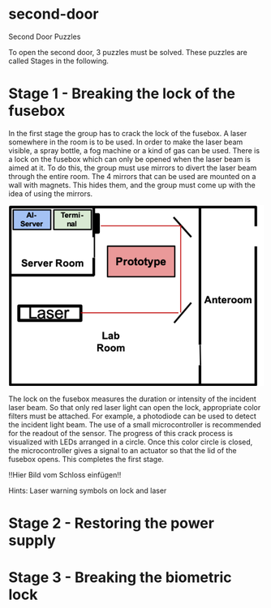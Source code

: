 # second-door
Second Door Puzzles

To open the second door, 3 puzzles must be solved.
These puzzles are called Stages in the following.

# Stage 1 - Breaking the lock of the fusebox
In the first stage the group has to crack the lock of the fusebox. A laser somewhere in the room is to be used. In order to make the laser beam visible, a spray bottle, a fog machine or a kind of gas can be used. There is a lock on the fusebox which can only be opened when the laser beam is aimed at it. To do this, the group must use mirrors to divert the laser beam through the entire room. The 4 mirrors that can be used are mounted on a wall with magnets. This hides them, and the group must come up with the idea of using the mirrors. 

![image1](docu/readme/room_with_laser.png)

The lock on the fusebox measures the duration or intensity of the incident laser beam. So that only red laser light can open the lock, appropriate color filters must be attached. For example, a photodiode can be used to detect the incident light beam. The use of a small microcontroller is recommended for the readout of the sensor. The progress of this crack process is visualized with LEDs arranged in a circle. Once this color circle is closed, the microcontroller gives a signal to an actuator so that the lid of the fusebox opens. This completes the first stage. 

!!Hier Bild vom Schloss einfügen!!

Hints: Laser warning symbols on lock and laser

# Stage 2 - Restoring the power supply

# Stage 3 - Breaking the biometric lock
